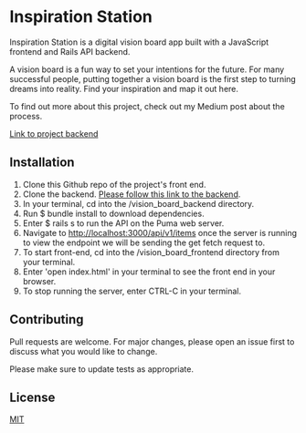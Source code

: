 # Inspiration Station

Inspiration Station is a digital vision board app built with a JavaScript frontend and Rails API backend. 

A vision board is a fun way to set your intentions for the future. For many successful people, putting together a vision board is the first step to turning dreams into reality. Find your inspiration and map it out here.

To find out more about this project, check out my Medium post about the process. 

[Link to project backend](https://github.com/JLPinthecity/vision_board_backend)

## Installation

1. Clone this Github repo of the project's front end. 
2. Clone the backend. [Please follow this link to the backend](https://github.com/JLPinthecity/vision_board_backend).
3. In your terminal, cd into the /vision_board_backend directory. 
4. Run $ bundle install to download dependencies.
5. Enter $ rails s to run the API on the Puma web server.
6. Navigate to [http://localhost:3000/api/v1/items](http://localhost:3000/api/v1/items) once the server is running to view the endpoint we will be sending the get fetch request to. 
7. To start front-end, cd into the /vision_board_frontend directory from your terminal.
8. Enter 'open index.html' in your terminal to see the front end in your browser.
9. To stop running the server, enter CTRL-C in your terminal.

## Contributing
Pull requests are welcome. For major changes, please open an issue first to discuss what you would like to change.

Please make sure to update tests as appropriate.

## License
[MIT](https://choosealicense.com/licenses/mit/)